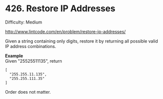 # 426. Restore IP Addresses

Difficulty: Medium

http://www.lintcode.com/en/problem/restore-ip-addresses/

Given a string containing only digits, restore it by returning all possible valid IP address combinations.

**Example**  
Given "25525511135", return
```
[
  "255.255.11.135",
  "255.255.111.35"
]
```
Order does not matter.
